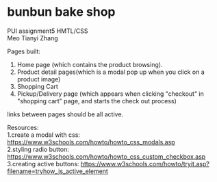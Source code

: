 # bunbun bake shop
PUI assignment5 HMTL/CSS   
Meo Tianyi Zhang

Pages built: 
1. Home page (which contains the product browsing).
2. Product detail pages(which is a modal pop up when you click on a product image)
3. Shopping Cart
4. Pickup/Delivery page (which appears when clicking "checkout" in "shopping cart" page, and starts the check out process)

links between pages should be all active.

Resources:   
1.create a modal with css: https://www.w3schools.com/howto/howto_css_modals.asp   
2.styling radio button: https://www.w3schools.com/howto/howto_css_custom_checkbox.asp  
3.creating active buttons: https://www.w3schools.com/howto/tryit.asp?filename=tryhow_js_active_element

